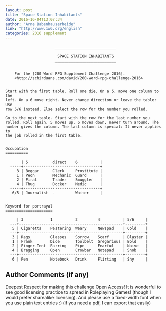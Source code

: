 ```yaml
---
layout: post
title: "Space Station Inhabitants"
date: 2016-16-04T13:07:34
author: "Arne Babenhauserheide"
link: "http://www.1w6.org/english"
categories: 2016 supplement
---
```

```
                      ___________________________

                       SPACE STATION INHABITANTS
                      ___________________________


    For the [200 Word RPG Supplement Challenge 2016].
    <http://schirduans.com/david/200-word-rpg-challenge-2016>


Start with the first table. Roll one die. On a 5, move one column to the
left. On a 6 move right. Never change direction or leave the table: Use
row 5/6 instead. Else select the row for the number you rolled.

Go to the next table. Start with the row for the last number you
rolled. Roll again. 5 moves up, 6 moves down, never turn around. The
number gives the column. The last column is special: It never applies to
the job rolled in the first table.


Occupation
==========

       | 5           direct    6          |
  -----+----------------------------------+
     3 | Beggar      Clerk     Prostitute |
     1 | Peon        Mechanic  Guard      |
     2 | Pirat       Trader    Smuggler   |
     4 | Thug        Docker    Medic      |
  -----+----------------------------------+
   6/5 | Journalist  -         Waiter     |


Keyword for portrayal
=====================

     | 3            1          2         4          | 5/6     |
  ---+----------------------------------------------+---------+
   5 | Cigaretts    Pestering  Weary     Newspad    | Cold    |
  ---+----------------------------------------------+---------+
   3 | Rags         Glasses    Sorrow    Scarf      | Blaster |
   1 | Frank        Dice       Toolbelt  Gregarious | Bold    |
   2 | Finger-Tent  Earring    Pipe      Fearful    | Naive   |
   4 | Bragging     Open       Crowbar   Notepad    | Snob    |
  ---+----------------------------------------------+---------+
   6 | Pen          Notebook   Drink     Flirting   | Shy     |
```
## Author Comments (if any)

Deepest Respect for making this challenge Open Access! It is wonderful to see good licensing practice to spread in Roleplaying Games! (though I would prefer sharealike licensing). And please use a fixed-width font when you use plain text entries :) (if you need a pdf, I can export that easily)
